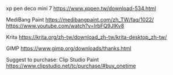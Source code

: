 xp pen deco mini 7
https://www.xppen.tw/download-534.html

MediBang Paint
https://medibangpaint.com/zh_TW/faq/1022/
https://www.youtube.com/watch?v=IrbFQ9JIKv8

Krita
https://krita.org/zh-tw/download_zh-tw/krita-desktop_zh-tw/

GIMP
https://www.gimp.org/downloads/thanks.html

Suggest to purchase:
Clip Studio Paint
https://www.clipstudio.net/tc/purchase/#buy_onetime
